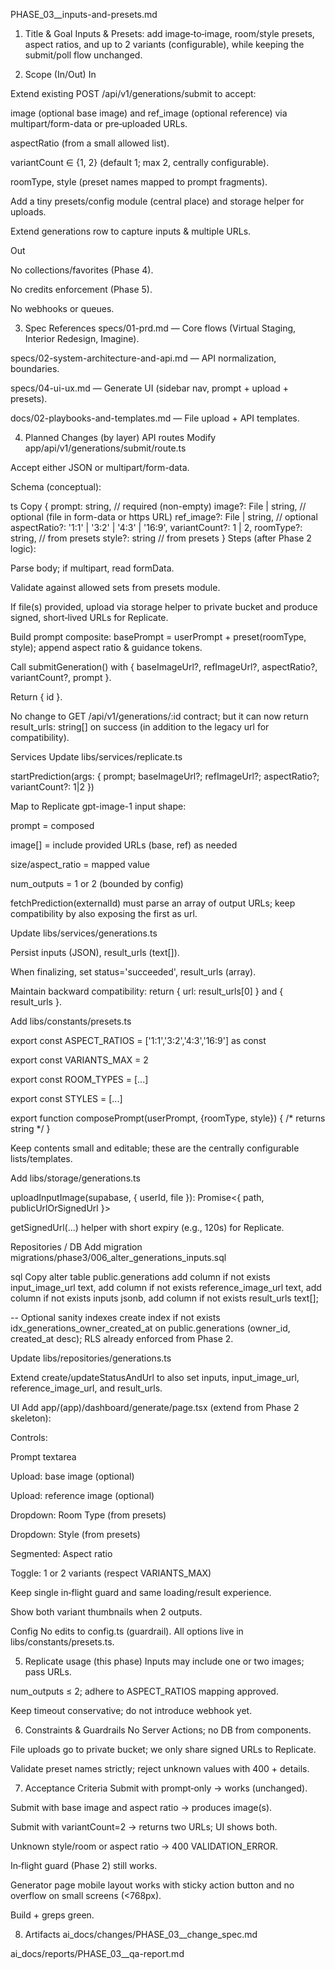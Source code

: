 PHASE_03__inputs-and-presets.md
1) Title & Goal
Inputs & Presets: add image‑to‑image, room/style presets, aspect ratios, and up to 2 variants (configurable), while keeping the submit/poll flow unchanged.

2) Scope (In/Out)
In

Extend existing POST /api/v1/generations/submit to accept:

image (optional base image) and ref_image (optional reference) via multipart/form-data or pre‑uploaded URLs.

aspectRatio (from a small allowed list).

variantCount ∈ {1, 2} (default 1; max 2, centrally configurable).

roomType, style (preset names mapped to prompt fragments).

Add a tiny presets/config module (central place) and storage helper for uploads.

Extend generations row to capture inputs & multiple URLs.

Out

No collections/favorites (Phase 4).

No credits enforcement (Phase 5).

No webhooks or queues.

3) Spec References
specs/01-prd.md — Core flows (Virtual Staging, Interior Redesign, Imagine).

specs/02-system-architecture-and-api.md — API normalization, boundaries.

specs/04-ui-ux.md — Generate UI (sidebar nav, prompt + upload + presets).

docs/02-playbooks-and-templates.md — File upload + API templates.

4) Planned Changes (by layer)
API routes
Modify app/api/v1/generations/submit/route.ts

Accept either JSON or multipart/form-data.

Schema (conceptual):

ts
Copy
{
  prompt: string,                // required (non-empty)
  image?: File | string,         // optional (file in form-data or https URL)
  ref_image?: File | string,     // optional
  aspectRatio?: '1:1' | '3:2' | '4:3' | '16:9',
  variantCount?: 1 | 2,
  roomType?: string,             // from presets
  style?: string                 // from presets
}
Steps (after Phase 2 logic):

Parse body; if multipart, read formData.

Validate against allowed sets from presets module.

If file(s) provided, upload via storage helper to private bucket and produce signed, short‑lived URLs for Replicate.

Build prompt composite: basePrompt = userPrompt + preset(roomType, style); append aspect ratio & guidance tokens.

Call submitGeneration() with { baseImageUrl?, refImageUrl?, aspectRatio?, variantCount?, prompt }.

Return { id }.

No change to GET /api/v1/generations/:id contract; but it can now return result_urls: string[] on success (in addition to the legacy url for compatibility).

Services
Update libs/services/replicate.ts

startPrediction(args: { prompt; baseImageUrl?; refImageUrl?; aspectRatio?; variantCount?: 1|2 })

Map to Replicate gpt-image-1 input shape:

prompt = composed

image[] = include provided URLs (base, ref) as needed

size/aspect_ratio = mapped value

num_outputs = 1 or 2 (bounded by config)

fetchPrediction(externalId) must parse an array of output URLs; keep compatibility by also exposing the first as url.

Update libs/services/generations.ts

Persist inputs (JSON), result_urls (text[]).

When finalizing, set status='succeeded', result_urls (array).

Maintain backward compatibility: return { url: result_urls[0] } and { result_urls }.

Add libs/constants/presets.ts

export const ASPECT_RATIOS = ['1:1','3:2','4:3','16:9'] as const

export const VARIANTS_MAX = 2

export const ROOM_TYPES = [...]

export const STYLES = [...]

export function composePrompt(userPrompt, {roomType, style}) { /* returns string */ }

Keep contents small and editable; these are the centrally configurable lists/templates.

Add libs/storage/generations.ts

uploadInputImage(supabase, { userId, file }): Promise<{ path, publicUrlOrSignedUrl }>

getSignedUrl(...) helper with short expiry (e.g., 120s) for Replicate.

Repositories / DB
Add migration migrations/phase3/006_alter_generations_inputs.sql

sql
Copy
alter table public.generations
  add column if not exists input_image_url text,
  add column if not exists reference_image_url text,
  add column if not exists inputs jsonb,
  add column if not exists result_urls text[];

-- Optional sanity indexes
create index if not exists idx_generations_owner_created_at
  on public.generations (owner_id, created_at desc);
RLS already enforced from Phase 2.

Update libs/repositories/generations.ts

Extend create/updateStatusAndUrl to also set inputs, input_image_url, reference_image_url, and result_urls.

UI
Add app/(app)/dashboard/generate/page.tsx (extend from Phase 2 skeleton):

Controls:

Prompt textarea

Upload: base image (optional)

Upload: reference image (optional)

Dropdown: Room Type (from presets)

Dropdown: Style (from presets)

Segmented: Aspect ratio

Toggle: 1 or 2 variants (respect VARIANTS_MAX)

Keep single in‑flight guard and same loading/result experience.

Show both variant thumbnails when 2 outputs.

Config
No edits to config.ts (guardrail). All options live in libs/constants/presets.ts.

5) Replicate usage (this phase)
Inputs may include one or two images; pass URLs.

num_outputs ≤ 2; adhere to ASPECT_RATIOS mapping approved.

Keep timeout conservative; do not introduce webhook yet.

6) Constraints & Guardrails
No Server Actions; no DB from components.

File uploads go to private bucket; we only share signed URLs to Replicate.

Validate preset names strictly; reject unknown values with 400 + details.

7) Acceptance Criteria
Submit with prompt‑only → works (unchanged).

Submit with base image and aspect ratio → produces image(s).

Submit with variantCount=2 → returns two URLs; UI shows both.

Unknown style/room or aspect ratio → 400 VALIDATION_ERROR.

In‑flight guard (Phase 2) still works.

Generator page mobile layout works with sticky action button and no overflow on small screens (<768px).

Build + greps green.

8) Artifacts
ai_docs/changes/PHASE_03__change_spec.md

ai_docs/reports/PHASE_03__qa-report.md

